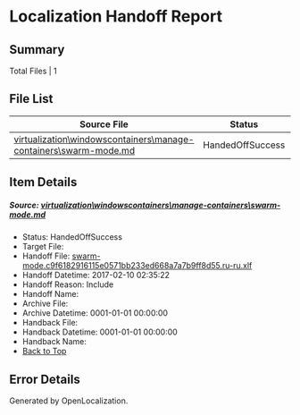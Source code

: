 # <a name='report-top'></a> Localization Handoff Report

## Summary
 Total Files | 1

## File List
 Source File | Status | Details 
 ----------- | ------ | ------- 
 [virtualization\windowscontainers\manage-containers\swarm-mode.md](https://github.com/Microsoft/Virtualization-Documentation-Private/blob/d08c7dd678d009e69fd0f25bf6a54c920071ea79/virtualization/windowscontainers/manage-containers/swarm-mode.md) | HandedOffSuccess | [Details](#63ff96f69964a8689332e9da78c048d04870e569299)

## Item Details
##### <a name='63ff96f69964a8689332e9da78c048d04870e569299'></a> Source: [virtualization\windowscontainers\manage-containers\swarm-mode.md](https://github.com/Microsoft/Virtualization-Documentation-Private/blob/d08c7dd678d009e69fd0f25bf6a54c920071ea79/virtualization/windowscontainers/manage-containers/swarm-mode.md)
* Status: HandedOffSuccess
* Target File: 
* Handoff File: [swarm-mode.c9f6182916115e0571bb233ed668a7a7b9ff8d55.ru-ru.xlf](https://github.com/Microsoft/Virtualization-Documentation-Private.handoff/blob/6d6ccb338409e32696eadf9a9e53600d3a7f6d87/ol-handoff/Microsoft/Virtualization-Documentation-Private.ru-ru/live/swarm-mode.c9f6182916115e0571bb233ed668a7a7b9ff8d55.ru-ru.xlf)
* Handoff Datetime: 2017-02-10 02:35:22
* Handoff Reason: Include
* Handoff Name: 
* Archive File: 
* Archive Datetime: 0001-01-01 00:00:00
* Handback File: 
* Handback Datetime: 0001-01-01 00:00:00
* Handback Name: 
* [Back to Top](#report-top)


## Error Details

Generated by OpenLocalization.
